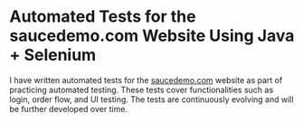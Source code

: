 # Automated Tests for the saucedemo.com Website Using Java + Selenium

I have written automated tests for the [saucedemo.com](https://www.saucedemo.com) website as part of practicing automated testing. These tests cover functionalities such as login, order flow, and UI testing. The tests are continuously evolving and will be further developed over time.
